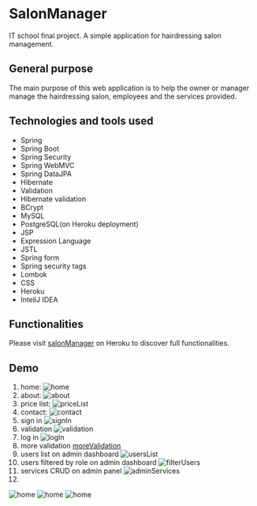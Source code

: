 # SalonManager
IT school final project. A simple application for hairdressing salon management.

## General purpose
The main purpose of this web application is to help the owner or manager manage the hairdressing salon, employees and the services provided.

## Technologies and tools used
* Spring
* Spring Boot
* Spring Security
* Spring WebMVC
* Spring DataJPA
* Hibernate
* Validation
* Hibernate validation
* BCrypt
* MySQL
* PostgreSQL(on Heroku deployment)
* JSP
* Expression Language
* JSTL
* Spring form
* Spring security tags
* Lombok
* CSS
* Heroku
* InteliJ IDEA

## Functionalities
Please visit [salonManager](https://salonmanagerfinalproject.herokuapp.com) on Heroku to discover full functionalities.

## Demo
1. home:
![home][home]
1. about:
![about][about]
1. price list:
![priceList][priceList]
1. contact:
![contact][contact]
1. sign in
![signIn][signIn]
1. validation
![validation][validation]
1. log in
![logIn][logIn]
1. more validation
[moreValidation][moreValidation]
1. users list on admin dashboard
![usersList][usersList]
1. users filtered by role on admin dashboard
![filterUsers][filterUsers]
1. services CRUD on admin panel
![adminServices][adminServices]
1. 
![home][home]
![home][home]
![home][home]


[home]: images/home.png
[about]: images/about.png
[priceList]: images/priceList.png
[contact]: images/contact.png
[signIn]: images/signIn.png
[validation]: images/validation.png
[logIn]: images/logIn.png
[moreValidation]: images/moreValidation.png
[usersList]: images/adminUsers.png
[filterUsers]: images/filterUsers.png
[adminServices]: images/adminServices.png
[home]: images/home.png
[home]: images/home.png
[home]: images/home.png
[home]: images/home.png
[home]: images/home.png


